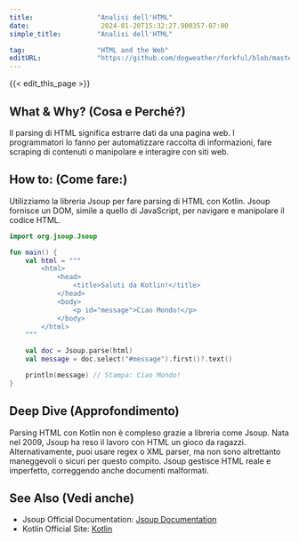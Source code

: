 ```yaml
---
title:                "Analisi dell'HTML"
date:                  2024-01-20T15:32:27.900357-07:00
simple_title:         "Analisi dell'HTML"

tag:                  "HTML and the Web"
editURL:              "https://github.com/dogweather/forkful/blob/master/content/it/kotlin/parsing-html.md"
---
```


{{< edit_this_page >}}

## What & Why? (Cosa e Perché?)

Il parsing di HTML significa estrarre dati da una pagina web. I programmatori lo fanno per automatizzare raccolta di informazioni, fare scraping di contenuti o manipolare e interagire con siti web.

## How to: (Come fare:)

Utilizziamo la libreria Jsoup per fare parsing di HTML con Kotlin. Jsoup fornisce un DOM, simile a quello di JavaScript, per navigare e manipolare il codice HTML.

```Kotlin
import org.jsoup.Jsoup

fun main() {
    val html = """
        <html>
            <head>
                <title>Saluti da Kotlin!</title>
            </head>
            <body>
                <p id="message">Ciao Mondo!</p>
            </body>
        </html>
    """

    val doc = Jsoup.parse(html)
    val message = doc.select("#message").first()?.text()

    println(message) // Stampa: Ciao Mondo!
}
```

## Deep Dive (Approfondimento)

Parsing HTML con Kotlin non è compleso grazie a libreria come Jsoup. Nata nel 2009, Jsoup ha reso il lavoro con HTML un gioco da ragazzi. Alternativamente, puoi usare regex o XML parser, ma non sono altrettanto maneggevoli o sicuri per questo compito. Jsoup gestisce HTML reale e imperfetto, correggendo anche documenti malformati.

## See Also (Vedi anche)

- Jsoup Official Documentation: [Jsoup Documentation](https://jsoup.org/)
- Kotlin Official Site: [Kotlin](https://kotlinlang.org/)
